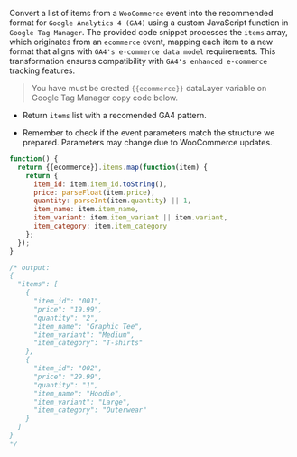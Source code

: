 Convert a list of items from a `WooCommerce` event into the recommended format for `Google Analytics 4 (GA4)` using a custom JavaScript function in `Google Tag Manager`. The provided code snippet processes the `items` array, which originates from an `ecommerce` event, mapping each item to a new format that aligns with `GA4's e-commerce data model` requirements. This transformation ensures compatibility with `GA4's enhanced e-commerce` tracking features.

> You have must be created `{{ecommerce}}` dataLayer variable on Google Tag Manager copy code below.

- Return `items` list with a recomended GA4 pattern.  

* Remember to check if the event parameters match the structure we prepared. Parameters may change due to WooCommerce updates.

```js
function() {
  return {{ecommerce}}.items.map(function(item) {
    return {
      item_id: item.item_id.toString(),
      price: parseFloat(item.price),
      quantity: parseInt(item.quantity) || 1,
      item_name: item.item_name,
      item_variant: item.item_variant || item.variant,
      item_category: item.item_category
    };
  });
}
```

```js
/* output: 
{
  "items": [
    {
      "item_id": "001",
      "price": "19.99",
      "quantity": "2",
      "item_name": "Graphic Tee",
      "item_variant": "Medium",
      "item_category": "T-shirts"
    },
    {
      "item_id": "002",
      "price": "29.99",
      "quantity": "1",
      "item_name": "Hoodie",
      "item_variant": "Large",
      "item_category": "Outerwear"
    }
  ]
}
*/
```